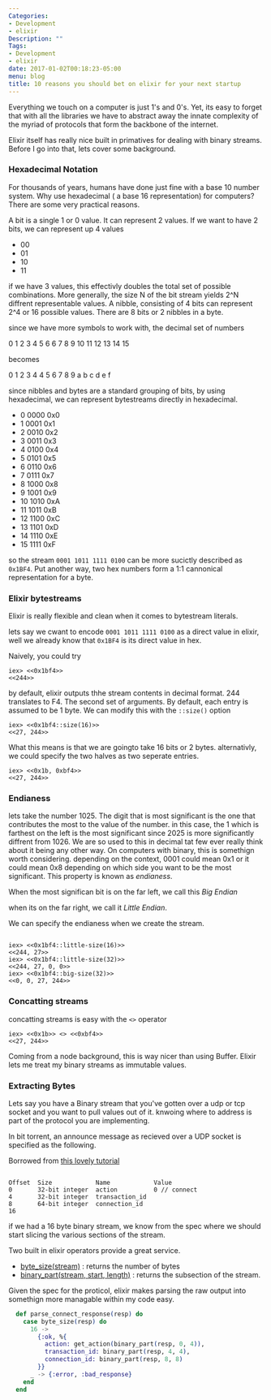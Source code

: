```yaml
---
Categories:
- Development
- elixir
Description: ""
Tags:
- Development
- elixir
date: 2017-01-02T00:18:23-05:00
menu: blog
title: 10 reasons you should bet on elixir for your next startup
---
```


Everything we touch on a computer is just 1's and 0's. Yet, its easy to forget that with all the libraries we have to abstract away the innate complexity of the myriad of protocols that form the backbone of the internet.
<!--more--> 
Elixir itself has really nice built in primatives for dealing with binary streams. Before I go into that, lets cover some background.
### Hexadecimal Notation

For thousands of years, humans have done just fine with a base 10 number system. Why use hexadecimal ( a base 16 representation) for computers? There are some very practical reasons.

A bit is a single 1 or 0 value. It can represent 2 values.  If we want to have 2 bits, we can represent up 4 values

* 00
* 01
* 10
* 11

if we have 3 values, this effectivly doubles the total set of possible combinations. More generally, the size N of the bit stream yields 2^N diffrent representable values. A nibble, consisting of 4 bits can represent 2^4 or 16 possible values. There are 8 bits or 2 nibbles in a byte.

since we have more symbols to work with, the decimal set of numbers

0 1 2 3 4 5 6 6 7 8 9 10 11 12 13 14 15

becomes

0 1 2 3 4 4 5 6 7 8 9 a b c d e f

since nibbles and bytes are a standard grouping of bits, by using hexadecimal, we can represent bytestreams directly in hexadecimal.

* 0  0000  0x0
* 1  0001  0x1
* 2  0010  0x2
* 3  0011  0x3
* 4  0100  0x4
* 5  0101  0x5
* 6  0110  0x6
* 7  0111  0x7
* 8  1000  0x8
* 9  1001  0x9
* 10 1010  0xA
* 11 1011  0xB
* 12 1100  0xC
* 13 1101  0xD
* 14 1110  0xE
* 15 1111  0xF

so the stream `0001 1011 1111 0100` can be more sucictly described as `0x1BF4`. Put another way, two hex numbers form a 1:1 cannonical representation for a byte.

### Elixir bytestreams

Elixir is really flexible and clean when it comes to bytestream literals. 

lets say we cwant to encode `0001 1011 1111 0100` as a direct value in elixir, well we already know that `0x1BF4` is its direct value in hex.

Naively, you could try 

```
iex> <<0x1bf4>>
<<244>>
```

by default, elixir outputs thhe stream contents in decimal format. 244 translates to F4. The second set of arguments. By default, each entry is assumed to be 1 byte. We can modify this with the `::size()` option

```
iex> <<0x1bf4::size(16)>>
<<27, 244>>
```

What this means is that we are goingto take 16 bits or 2 bytes. alternativly, we could specify the two halves as two seperate entries.

```
iex> <<0x1b, 0xbf4>>
<<27, 244>>
```

### Endianess

lets take the number 1025. The digit that is most significant is the one that contributes the most to the value of the number. in this case, the 1 which is farthest on the left is the most significant since 2025 is more significantly diffrent from 1026. We are so used to this in decimal tat few ever really think about it being any other way. On computers with binary, this is somethign worth considering. depending on the context, 0001 could mean 0x1 or it could mean 0x8 depending on which side you want to be the most significant. This property is known as *endianess*. 

When the most significan bit is on the far left, we call this *Big Endian*

when its on the far right, we call it *Little Endian*.

We can specify the endianess when we create the stream.

```

iex> <<0x1bf4::little-size(16)>>
<<244, 27>>
iex> <<0x1bf4::little-size(32)>>
<<244, 27, 0, 0>>
iex> <<0x1bf4::big-size(32)>>
<<0, 0, 27, 244>>

```

### Concatting streams

concatting streams is easy with the `<>` operator

```
iex> <<0x1b>> <> <<0xbf4>>
<<27, 244>>
```

Coming from a node background, this is way nicer than using Buffer. Elixir lets me treat my binary streams as immutable values.

### Extracting Bytes

Lets say you have a Binary stream that you've gotten over a udp or tcp socket and you want to pull values out of it. knwoing where to address is part of the protocol you are implementing. 

In bit torrent, an announce message as recieved over a UDP socket is specified as the following.

Borrowed from [this lovely tutorial](http://allenkim67.github.io/bittorrent/2016/05/04/how-to-make-your-own-bittorrent-client.html?utm_source=nodeweekly&utm_medium=email#connect-messaging)

```

Offset  Size            Name            Value
0       32-bit integer  action          0 // connect
4       32-bit integer  transaction_id
8       64-bit integer  connection_id
16

```

if we had a 16 byte binary stream, we know from the spec where we should start slicing the various sections of the stream.

Two built in elixir operators provide a great service.

* [byte_size(stream)](http://elixir-lang.org/docs/stable/elixir/Kernel.html#byte_size/1) : returns the number of bytes
* [binary_part(stream, start, length)](http://elixir-lang.org/docs/stable/elixir/Kernel.html#binary_part/3) : returns the subsection of the stream.

Given the spec for the proticol, elixir makes parsing the raw output into somethign more managable within my code easy. 

```elixir
  def parse_connect_response(resp) do
    case byte_size(resp) do
      16 ->
        {:ok, %{
          action: get_action(binary_part(resp, 0, 4)),
          transaction_id: binary_part(resp, 4, 4),
          connection_id: binary_part(resp, 8, 8)
        }}
      _ -> {:error, :bad_response}
    end
  end

```

